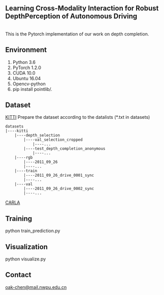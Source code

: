 ## Learning Cross-Modality Interaction for Robust DepthPerception of Autonomous Driving
</br>
This is the Pytorch implementation of our work on depth completion.

## Environment
1. Python 3.6
2. PyTorch 1.2.0
3. CUDA 10.0
4. Ubuntu 16.04
5. Opencv-python
6. pip install pointlib/.

## Dataset
[KITTI](http://www.cvlibs.net/datasets/kitti/eval_depth.php?benchmark=depth_completion)
Prepare the dataset according to the datalists (*.txt in datasets)
```
datasets
|----kitti 
    |----depth_selection 
        |----val_selection_cropped
            |----...
        |----test_depth_completion_anonymous   
            |----...     
    |----rgb     
        |----2011_09_26
        |----...  
    |----train  
        |----2011_09_26_drive_0001_sync
        |----...   
    |----val   
        |----2011_09_26_drive_0002_sync
        |----...
```
[CARLA](https://github.com/carla-simulator/carla)

## Training
python train_prediction.py

## Visualization
python visualize.py

## Contact
oak-chen@mail.nwpu.edu.cn
